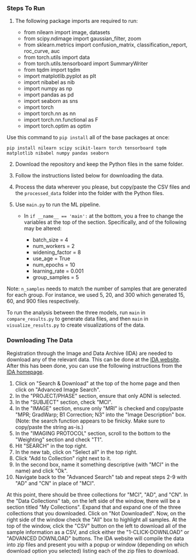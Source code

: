### Steps To Run

1. The following package imports are required to run:

	* from nilearn import image, datasets
	* from scipy.ndimage import gaussian_filter, zoom
	* from sklearn.metrics import confusion_matrix, classification_report, roc_curve, auc
	* from torch.utils import data
	* from torch.utils.tensorboard import SummaryWriter
	* from tqdm import tqdm
	* import matplotlib.pyplot as plt
	* import nibabel as nib
	* import numpy as np
	* import pandas as pd
	* import seaborn as sns
	* import torch
	* import torch.nn as nn
	* import torch.nn.functional as F
	* import torch.optim as optim

Use this command to `pip install` all of the base packages at once:

`pip install nilearn scipy scikit-learn torch tensorboard tqdm matplotlib nibabel numpy pandas seaborn`

2. Download the repository and keep the Python files in the same folder.

3. Follow the instructions listed below for downloading the data.

4. Process the data wherever you please, but copy/paste the CSV files and the `processed_data` folder into the folder with the Python files.

5. Use `main.py` to run the ML pipeline.
	* In `if __name__ == 'main':` at the bottom, you a free to change the variables at the top of the section. Specifically, and of the following may be altered:

		* batch_size = 4
		* num_workers = 2
		* widening_factor = 8
		* use_age = True
		* num_epochs = 10
		* learning_rate = 0.001
		* group_samples = 5

Note: `n_samples` needs to match the number of samples that are generated for each group. For instance, we used 5, 20, and 300 which generated 15, 60, and 900 files respectively.

To run the analysis between the three models, run `main` in `compare_results.py` to generate data files, and then `main` in `visualize_results.py` to create visualizations of the data.

### Downloading The Data

Registration through the Image and Data Archive (IDA) are needed to download any of the relevant data. This can be done at the [IDA website](https://ida.loni.usc.edu/collaboration/access/appLicense.jsp;jsessionid=B61EA74690BFB07100C07269CCC5B8F8). After this has been done, you can use the following instructions from the [IDA homepage](https://ida.loni.usc.edu/login.jsp).

1. Click on "Search \& Download" at the top of the home page and then click on "Advanced Image Search".
2. In the "PROJECT/PHASE" section, ensure that only ADNI is selected.
3. In the "SUBJECT" section, check "MCI".
4. In the "IMAGE" section, ensure only "MRI" is checked and copy/paste "MPR; GradWarp; B1 Correction; N3" into the "Image Description" box. (Note: the search function appears to be finicky. Make sure to copy/paste the string as-is.)
5. In the "IMAGING PROTOCOL" section, scroll to the bottom to the "Weighting" section and check "T1".
6. Hit "SEARCH" in the top right.
7. In the new tab, click on "Select all" in the top right.
8. Click "Add to Collection" right next to it.
9. In the second box, name it something descriptive (with "MCI" in the name) and click "Ok".
10. Navigate back to the "Advanced Search" tab and repeat steps 2-9 with "AD" and "CN" in place of "MCI".

At this point, there should be three collections for "MCI", "AD", and "CN". In the "Data Collections" tab, on the left side of the window, there will be a section titled "My Collections". Expand that and expand one of the three collections that you downloaded. Click on "Not Downloaded". Now, on the right side of the window check the "All" box to highlight all samples. At the top of the window, click the "CSV" button on the left to download all of the sample information as a CSV, and click either the "1-CLICK-DOWNLOAD" or "ADVANCED DOWNLOAD" buttons. The IDA website will compile the data into zip files and present you with a popup or window (depending on which download option you selected) listing each of the zip files to download.
